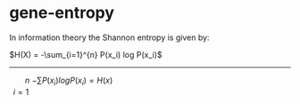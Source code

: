 # gene-entropy

In information theory the Shannon entropy is given by:

$H(X) = -\sum_{i=1}^{n} P(x_i) log P(x_i)$

-------------------------------


&emsp;&emsp;$n$ 
$-\sum P(x_i) log P(x_i) = H(x)$  
&ensp;$i=1$
